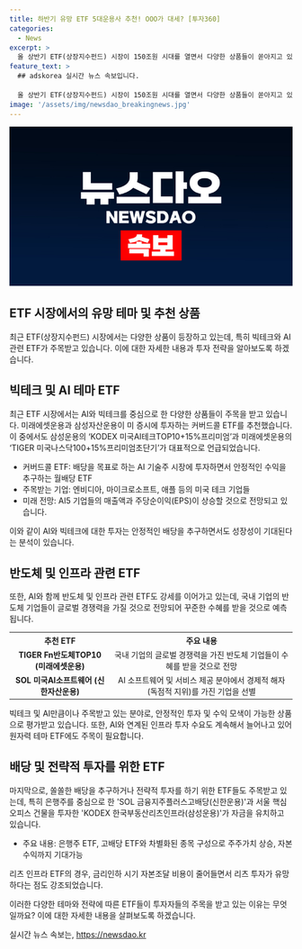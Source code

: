 ```yaml
---
title: 하반기 유망 ETF 5대운용사 추천! OOO가 대세? [투자360]
categories:
  - News
excerpt: >
  올 상반기 ETF(상장지수펀드) 시장이 150조원 시대를 열면서 다양한 상품들이 쏟아지고 있는 가운데, 빅테크 관련 ETF와 커버드콜 ETF 등이 주목 받고 있다. 삼성자산운용과 미래에셋자산운용은 미국 증시에 투자하는 커버드콜 ETF를 일제히 추천하며 AI 기술주 시장에 투자하면서 연 15% 수준의 분배금을 목표로 하는 월배당 커버드콜 ETF를 선보였다. 또한, AI와 함께 반도체 ETF도 꾸준한 강세를 보이며, AI 소프트웨어와 원자력 ETF도 주목 받고 있다. 추가로, 은행주를 담은 SOL 금융지주플러스고배당과 서울 핵심 오피스 건물을 편입한 리츠 ETF도 주목을 받고 있다.
feature_text: >
  ## adskorea 실시간 뉴스 속보입니다.

  올 상반기 ETF(상장지수펀드) 시장이 150조원 시대를 열면서 다양한 상품들이 쏟아지고 있는 가운데, 빅테크 관련 ETF와 커버드콜 ETF 등이 주목 받고 있다. 삼성자산운용과 미래에셋자산운용은 미국 증시에 투자하는 커버드콜 ETF를 일제히 추천하며 AI 기술주 시장에 투자하면서 연 15% 수준의 분배금을 목표로 하는 월배당 커버드콜 ETF를 선보였다. 또한, AI와 함께 반도체 ETF도 꾸준한 강세를 보이며, AI 소프트웨어와 원자력 ETF도 주목 받고 있다. 추가로, 은행주를 담은 SOL 금융지주플러스고배당과 서울 핵심 오피스 건물을 편입한 리츠 ETF도 주목을 받고 있다.
image: '/assets/img/newsdao_breakingnews.jpg'
---
```


<p><img src="/assets/img/newsdao_breakingnews.jpg" alt="adskorea 속보" /></p>

<h2 data-ke-size="size26">ETF 시장에서의 유망 테마 및 추천 상품</h2>

<p>최근 ETF(상장지수펀드) 시장에서는 다양한 상품이 등장하고 있는데, 특히 빅테크와 AI 관련 ETF가 주목받고 있습니다. 이에 대한 자세한 내용과 투자 전략을 알아보도록 하겠습니다.</p>

<h2 data-ke-size="size24">빅테크 및 AI 테마 ETF</h2>

<p data-ke-size="size16">최근 ETF 시장에서는 AI와 빅테크를 중심으로 한 다양한 상품들이 주목을 받고 있습니다. 미래에셋운용과 삼성자산운용이 미 증시에 투자하는 커버드콜 ETF를 추천했습니다. 이 중에서도 삼성운용의 ‘KODEX 미국AI테크TOP10+15%프리미엄’과 미래에셋운용의 ‘TIGER 미국나스닥100+15%프리미엄초단기’가 대표적으로 언급되었습니다.</p>

<ul>
<li>커버드콜 ETF: 배당을 목표로 하는 AI 기술주 시장에 투자하면서 안정적인 수익을 추구하는 월배당 ETF</li>
<li>주목받는 기업: 엔비디아, 마이크로소프트, 애플 등의 미국 테크 기업들</li>
<li>미래 전망: AI5 기업들의 매출액과 주당순이익(EPS)이 상승할 것으로 전망되고 있습니다.</li>
</ul>

<p>이와 같이 AI와 빅테크에 대한 투자는 안정적인 배당을 추구하면서도 성장성이 기대된다는 분석이 있습니다.</p>

<h2 data-ke-size="size24">반도체 및 인프라 관련 ETF</h2>

<p data-ke-size="size16">또한, AI와 함께 반도체 및 인프라 관련 ETF도 강세를 이어가고 있는데, 국내 기업의 반도체 기업들이 글로벌 경쟁력을 가질 것으로 전망되어 꾸준한 수혜를 받을 것으로 예측됩니다.</p>

<table>
  <tr>
    <th>추천 ETF</th>
    <th>주요 내용</th>
  </tr>
  <tr>
    <td style="text-align: center; height: 17px;"><b>TIGER Fn반도체TOP10 (미래에셋운용)</b></td>
    <td style="text-align: center; height: 17px;">국내 기업의 글로벌 경쟁력을 가진 반도체 기업들이 수혜를 받을 것으로 전망</td>
  </tr>
  <tr>
    <td style="text-align: center; height: 17px;"><b>SOL 미국AI소프트웨어 (신한자산운용)</b></td>
    <td style="text-align: center; height: 17px;">AI 소프트웨어 및 서비스 제공 분야에서 경제적 해자(독점적 지위)를 가진 기업을 선별</td>
  </tr>
</table>

<p>빅테크 및 AI만큼이나 주목받고 있는 분야로, 안정적인 투자 및 수익 모색이 가능한 상품으로 평가받고 있습니다. 또한, AI와 연계된 인프라 투자 수요도 계속해서 늘어나고 있어 원자력 테마 ETF에도 주목이 필요합니다.</p>

<h2 data-ke-size="size24">배당 및 전략적 투자를 위한 ETF</h2>

<p data-ke-size="size16">마지막으로, 쏠쏠한 배당을 추구하거나 전략적 투자를 하기 위한 ETF들도 주목받고 있는데, 특히 은행주를 중심으로 한 'SOL 금융지주플러스고배당(신한운용)'과 서울 핵심 오피스 건물을 투자한 'KODEX 한국부동산리츠인프라(삼성운용)'가 자금을 유치하고 있습니다.</p>

<ul>
<li>주요 내용: 은행주 ETF, 고배당 ETF와 차별화된 종목 구성으로 주주가치 상승, 자본수익까지 기대가능</li>
</ul>

<p>리츠 인프라 ETF의 경우, 금리인하 시기 자본조달 비용이 줄어들면서 리츠 투자가 유망하다는 점도 강조되었습니다.</p>

<p>이러한 다양한 테마와 전략에 따른 ETF들이 투자자들의 주목을 받고 있는 이유는 무엇일까요? 이에 대한 자세한 내용을 살펴보도록 하겠습니다.</p>
실시간 뉴스 속보는, <a href="https://newsdao.kr" rel="dofollow">https://newsdao.kr</a>


